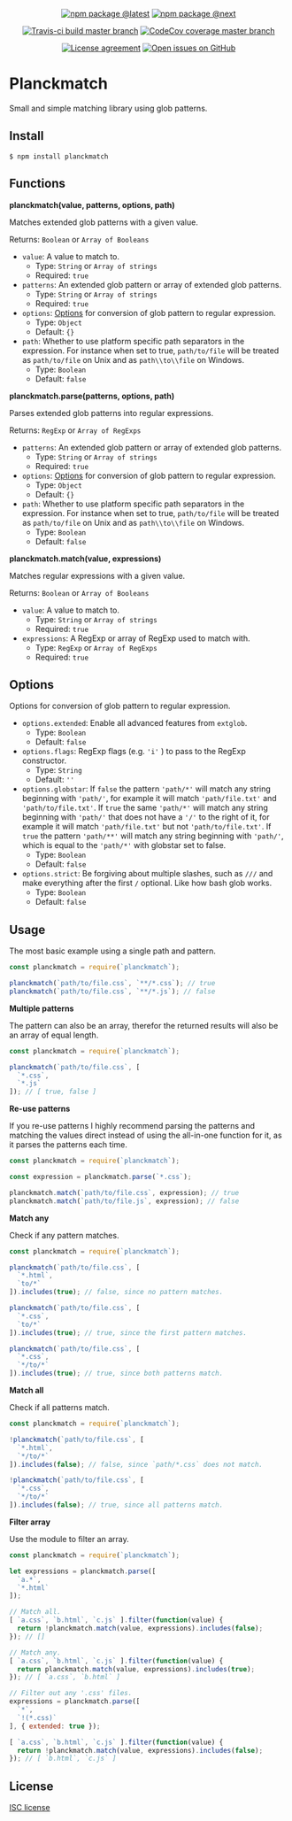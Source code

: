 <div align="center">
  
  [![npm package @latest](https://img.shields.io/npm/v/planckmatch.svg?label=npm@latest&style=flat-square&maxAge=3600)](https://npmjs.com/package/planckmatch)
  [![npm package @next](https://img.shields.io/npm/v/planckmatch/next.svg?label=npm@next&style=flat-square&maxAge=3600)](https://npmjs.com/package/planckmatch)
  
  [![Travis-ci build master branch](https://img.shields.io/travis-ci/RedKenrok/node-planckmatch.svg?label=test%20status&branch=master&style=flat-square&maxAge=3600)](https://travis-ci.org/RedKenrok/node-planckmatch)
  [![CodeCov coverage master branch](https://img.shields.io/codecov/c/github/redkenrok/node-planckmatch/master.svg?label=test%20coverage&style=flat-square&maxAge=3600)](https://codecov.io/gh/RedKenrok/node-planckmatch)
  
  [![License agreement](https://img.shields.io/github/license/redkenrok/node-planckmatch.svg?style=flat-square&maxAge=86400)](https://github.com/redkenrok/node-planckmatch/blob/master/LICENSE)
  [![Open issues on GitHub](https://img.shields.io/github/issues/redkenrok/node-planckmatch.svg?style=flat-square&maxAge=86400)](https://github.com/redkenrok/node-planckmatch/issues)
  
</div>

# Planckmatch

Small and simple matching library using glob patterns.

## Install

```
$ npm install planckmatch
```

## Functions

**planckmatch(value, patterns, options, path)**

Matches extended glob patterns with a given value.

Returns: `Boolean` or `Array of Booleans`

* `value`: A value to match to.
  * Type: `String` or `Array of strings`
  * Required: `true`
* `patterns`: An extended glob pattern or array of extended glob patterns.
  * Type: `String` or `Array of strings`
  * Required: `true`
* `options`: [Options](#options) for conversion of glob pattern to regular expression.
  * Type: `Object`
  * Default: `{}`
* `path`: Whether to use platform specific path separators in the expression. For instance when set to true, `path/to/file` will be treated as `path/to/file` on Unix and as `path\\to\\file` on Windows.
  * Type: `Boolean`
  * Default: `false`

**planckmatch.parse(patterns, options, path)**

Parses extended glob patterns into regular expressions.

Returns: `RegExp` or `Array of RegExps`

* `patterns`: An extended glob pattern or array of extended glob patterns.
  * Type: `String` or `Array of strings`
  * Required: `true`
* `options`: [Options](#options) for conversion of glob pattern to regular expression.
  * Type: `Object`
  * Default: `{}`
* `path`: Whether to use platform specific path separators in the expression. For instance when set to true, `path/to/file` will be treated as `path/to/file` on Unix and as `path\\to\\file` on Windows.
  * Type: `Boolean`
  * Default: `false`

**planckmatch.match(value, expressions)**

Matches regular expressions with a given value.

Returns: `Boolean` or `Array of Booleans`

* `value`: A value to match to.
  * Type: `String` or `Array of strings`
  * Required: `true`
* `expressions`: A RegExp or array of RegExp used to match with.
  * Type: `RegExp` or `Array of RegExps`
  * Required: `true`

## Options

Options for conversion of glob pattern to regular expression.

* `options.extended`: Enable all advanced features from `extglob`.
  * Type: `Boolean`
  * Default: `false`
* `options.flags`: RegExp flags (e.g. `'i'` ) to pass to the RegExp constructor.
  * Type: `String`
  * Default: `''`
* `options.globstar`: If `false` the pattern `'path/*'` will match any string beginning with `'path/'`, for example it will match `'path/file.txt'` and `'path/to/file.txt'`. If `true` the same `'path/*'` will match any string beginning with `'path/'` that does not have a `'/'` to the right of it, for example it will match `'path/file.txt'` but not `'path/to/file.txt'`. If `true` the pattern `'path/**'` will match any string beginning with `'path/'`, which is equal to the `'path/*'` with globstar set to false.
  * Type: `Boolean`
  * Default: `false`
* `options.strict`: Be forgiving about multiple slashes, such as `///` and make everything after the first `/` optional. Like how bash glob works.
  * Type: `Boolean`
  * Default: `false`

## Usage

The most basic example using a single path and pattern.

```JavaScript
const planckmatch = require(`planckmatch`);

planckmatch(`path/to/file.css`, `**/*.css`); // true
planckmatch(`path/to/file.css`, `**/*.js`); // false
```

**Multiple patterns**

The pattern can also be an array, therefor the returned results will also be an array of equal length.

```JavaScript
const planckmatch = require(`planckmatch`);

planckmatch(`path/to/file.css`, [
  `*.css`,
  `*.js`
]); // [ true, false ]
```

**Re-use patterns**

If you re-use patterns I highly recommend parsing the patterns and matching the values direct instead of using the all-in-one function for it, as it parses the patterns each time.

```JavaScript
const planckmatch = require(`planckmatch`);

const expression = planckmatch.parse(`*.css`);

planckmatch.match(`path/to/file.css`, expression); // true
planckmatch.match(`path/to/file.js`, expression); // false
```

**Match any**

Check if any pattern matches.

```JavaScript
const planckmatch = require(`planckmatch`);

planckmatch(`path/to/file.css`, [
  `*.html`,
  `to/*`
]).includes(true); // false, since no pattern matches.

planckmatch(`path/to/file.css`, [
  `*.css`,
  `to/*`
]).includes(true); // true, since the first pattern matches.

planckmatch(`path/to/file.css`, [
  `*.css`,
  `*/to/*`
]).includes(true); // true, since both patterns match.
```

**Match all**

Check if all patterns match.

```JavaScript
const planckmatch = require(`planckmatch`);

!planckmatch(`path/to/file.css`, [
  `*.html`,
  `*/to/*`
]).includes(false); // false, since `path/*.css` does not match.

!planckmatch(`path/to/file.css`, [
  `*.css`,
  `*/to/*`
]).includes(false); // true, since all patterns match.
```

**Filter array**

Use the module to filter an array.

```JavaScript
const planckmatch = require(`planckmatch`);

let expressions = planckmatch.parse([
  `a.*`,
  `*.html`
]);

// Match all.
[ `a.css`, `b.html`, `c.js` ].filter(function(value) {
  return !planckmatch.match(value, expressions).includes(false);
}); // []

// Match any.
[ `a.css`, `b.html`, `c.js` ].filter(function(value) {
  return planckmatch.match(value, expressions).includes(true);
}); // [ `a.css`, `b.html` ]

// Filter out any '.css' files.
expressions = planckmatch.parse([
  `*`,
  `!(*.css)`
], { extended: true });

[ `a.css`, `b.html`, `c.js` ].filter(function(value) {
  return !planckmatch.match(value, expressions).includes(false);
}); // [ `b.html`, `c.js` ]
```

## License

[ISC license](https://github.com/redkenrok/planckmatch/blob/LICENSE)